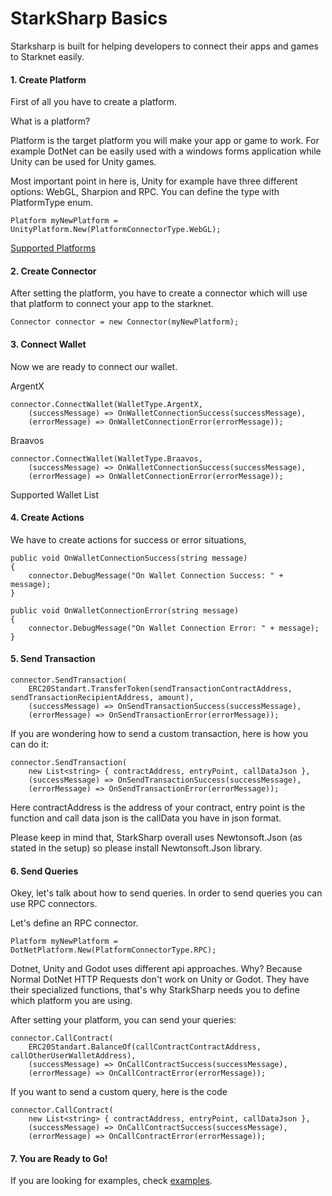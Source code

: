 <h1>StarkSharp Basics</h1>

Starksharp is built for helping developers to connect their apps and games to Starknet easily.

<h4>1. Create Platform</h4>

First of all you have to create a platform.

What is a platform?

Platform is the target platform you will make your app or game to work. For example DotNet can be easily used with a windows forms application while Unity can be used for Unity games.

Most important point in here is, Unity for example have three different options: WebGL, Sharpion and RPC. You can define the type with PlatformType enum.

```
Platform myNewPlatform = UnityPlatform.New(PlatformConnectorType.WebGL);
```

[Supported Platforms](../Platforms/README.md)

<h4>2. Create Connector</h4>

After setting the platform, you have to create a connector which will use that platform to connect your app to the starknet.

```
Connector connector = new Connector(myNewPlatform);
```

<h4>3. Connect Wallet</h4>

Now we are ready to connect our wallet.

ArgentX

```
connector.ConnectWallet(WalletType.ArgentX,
    (successMessage) => OnWalletConnectionSuccess(successMessage),
    (errorMessage) => OnWalletConnectionError(errorMessage));
```

Braavos

```
connector.ConnectWallet(WalletType.Braavos,
    (successMessage) => OnWalletConnectionSuccess(successMessage),
    (errorMessage) => OnWalletConnectionError(errorMessage));
```

Supported Wallet List

<h4>4. Create Actions</h4>

We have to create actions for success or error situations,

```
public void OnWalletConnectionSuccess(string message)
{
    connector.DebugMessage("On Wallet Connection Success: " + message);
}

public void OnWalletConnectionError(string message)
{
    connector.DebugMessage("On Wallet Connection Error: " + message);
}
```

<h4>5. Send Transaction</h4>

```
connector.SendTransaction(
    ERC20Standart.TransferToken(sendTransactionContractAddress, sendTransactionRecipientAddress, amount),
    (successMessage) => OnSendTransactionSuccess(successMessage),
    (errorMessage) => OnSendTransactionError(errorMessage));
```

If you are wondering how to send a custom transaction, here is how you can do it:

```
connector.SendTransaction(
    new List<string> { contractAddress, entryPoint, callDataJson },
    (successMessage) => OnSendTransactionSuccess(successMessage),
    (errorMessage) => OnSendTransactionError(errorMessage));
```

Here contractAddress is the address of your contract, entry point is the function and call data json is the callData you have in json format.

Please keep in mind that, StarkSharp overall uses Newtonsoft.Json (as stated in the setup) so please install Newtonsoft.Json library.

<h4>6. Send Queries</h4>

Okey, let's talk about how to send queries. In order to send queries you can use RPC connectors.

Let's define an RPC connector.

```
Platform myNewPlatform = DotNetPlatform.New(PlatformConnectorType.RPC);
```

Dotnet, Unity and Godot uses different api approaches. Why? Because Normal DotNet HTTP Requests don't work on Unity or Godot. They have their specialized functions, that's why StarkSharp needs you to define which platform you are using.

After setting your platform, you can send your queries:

```
connector.CallContract(
    ERC20Standart.BalanceOf(callContractContractAddress, callOtherUserWalletAddress),
    (successMessage) => OnCallContractSuccess(successMessage),
    (errorMessage) => OnCallContractError(errorMessage));
```

If you want to send a custom query, here is the code

```
connector.CallContract(
    new List<string> { contractAddress, entryPoint, callDataJson },
    (successMessage) => OnCallContractSuccess(successMessage),
    (errorMessage) => OnCallContractError(errorMessage));
```

<h4>7. You are Ready to Go!</h4>

If you are looking for examples, check [examples](../StarkSharp/StarkSharp.Examples/).
